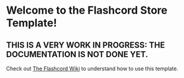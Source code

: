 # Welcome to the Flashcord Store Template!
## THIS IS A VERY WORK IN PROGRESS: THE DOCUMENTATION IS NOT DONE YET.
Check out [The Flashcord Wiki](https://github.com/SiriusBYT/flashcord/wiki/The-Flashcord-Store-Template) to understand how to use this template.